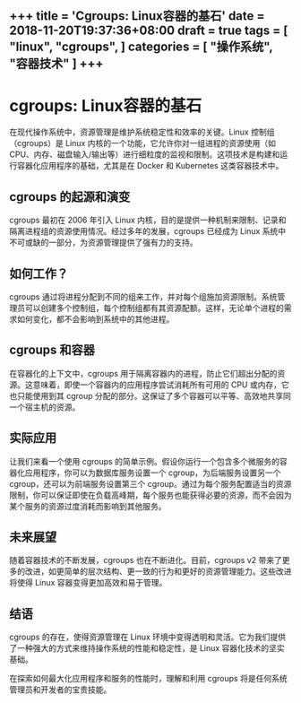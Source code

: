 +++
title = 'Cgroups: Linux容器的基石'
date = 2018-11-20T19:37:36+08:00
draft = true
tags = [
    "linux",
    "cgroups",
]
categories = [
    "操作系统",
    "容器技术"
]
+++
---

# cgroups: Linux容器的基石

在现代操作系统中，资源管理是维护系统稳定性和效率的关键。Linux 控制组（cgroups）是 Linux 内核的一个功能，它允许你对一组进程的资源使用（如 CPU、内存、磁盘输入/输出等）进行细粒度的监视和限制。这项技术是构建和运行容器化应用程序的基础，尤其是在 Docker 和 Kubernetes 这类容器技术中。

## cgroups 的起源和演变

cgroups 最初在 2006 年引入 Linux 内核，目的是提供一种机制来限制、记录和隔离进程组的资源使用情况。经过多年的发展，cgroups 已经成为 Linux 系统中不可或缺的一部分，为资源管理提供了强有力的支持。

## 如何工作？

cgroups 通过将进程分配到不同的组来工作，并对每个组施加资源限制。系统管理员可以创建多个控制组，每个控制组都有其资源配额。这样，无论单个进程的需求如何变化，都不会影响到系统中的其他进程。

## cgroups 和容器

在容器化的上下文中，cgroups 用于隔离容器内的进程，防止它们超出分配的资源。这意味着，即使一个容器内的应用程序尝试消耗所有可用的 CPU 或内存，它也只能使用到其 cgroup 分配的部分。这保证了多个容器可以平等、高效地共享同一个宿主机的资源。

## 实际应用

让我们来看一个使用 cgroups 的简单示例。假设你运行一个包含多个微服务的容器化应用程序，你可以为数据库服务设置一个 cgroup，为后端服务设置另一个 cgroup，还可以为前端服务设置第三个 cgroup。通过为每个服务配置适当的资源限制，你可以保证即使在负载高峰期，每个服务也能获得必要的资源，而不会因为某个服务的资源过度消耗而影响到其他服务。

## 未来展望

随着容器技术的不断发展，cgroups 也在不断进化。目前，cgroups v2 带来了更多的改进，如更简单的层次结构、更一致的行为和更好的资源管理能力。这些改进将使得 Linux 容器变得更加高效和易于管理。

## 结语

cgroups 的存在，使得资源管理在 Linux 环境中变得透明和灵活。它为我们提供了一种强大的方式来维持操作系统的性能和稳定性，是 Linux 容器化技术的坚实基础。

在探索如何最大化应用程序和服务的性能时，理解和利用 cgroups 将是任何系统管理员和开发者的宝贵技能。